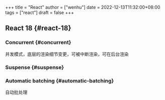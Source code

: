 +++
title = "React"
author = ["wenhu"]
date = 2022-12-13T11:32:00+08:00
tags = ["react"]
draft = false
+++

## React 18 {#react-18}


### Concurrent {#concurrent}

并发模式，底层的渲染细节变更，可被中断渲染，可在后台渲染


### Suspense {#suspense}


### Automatic batching {#automatic-batching}

自动批处理
